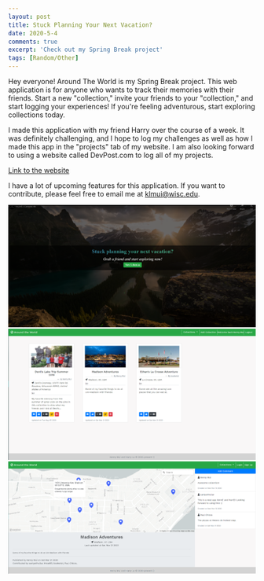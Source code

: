 ```yaml
---
layout: post
title: Stuck Planning Your Next Vacation?
date: 2020-5-4
comments: true
excerpt: 'Check out my Spring Break project'
tags: [Random/Other]
---
```


Hey everyone! Around The World is my Spring Break project. This web application is for anyone who wants to track their memories with their friends. Start a new "collection," invite your friends to your "collection," and start logging your experiences! If you're feeling adventurous, start exploring collections today.

I made this application with my friend Harry over the course of a week. It was definitely challenging, and I hope to log my challenges as well as how I made this app in the "projects" tab of my website. I am also looking forward to using a website called DevPost.com to log all of my projects. 

[Link to the website](https://around-the-world-1.herokuapp.com/)

I have a lot of upcoming features for this application. If you want to contribute, please feel free to email me at klmui@wisc.edu.

<img src="../assets/img/atw/Screenshot1.PNG" alt="Picture 1" style="width:550px; height=500px;"/>

<img src="../assets/img/atw/Screenshot2.PNG" alt="Picture 1" style="width:550px; height=500px;"/>

<img src="../assets/img/atw/Screenshot3.PNG" alt="Picture 1" style="width:550px; height=500px;"/>
